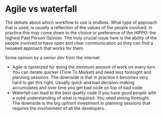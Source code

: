 # Agile vs waterfall
The debate about which workflow to use is endless. What type of approach that is used, is usually a reflection of the values of the people involved. In practice this may come down to the choice or preference of the HIPPO: the highest Paid Person Opinion. The truly crucial issue here is the ability of the people involved to have open and clear communication so they can find a tweaked approach that works for them.

Some opinion by a senior dev from the internet:
- Agile is optimized for doing the minimum amount of work on every turn. You can iterate quicker (Time To Market) and need less foresight and planning sessions. The downside is that in practice it becomes very hard to get this right. Usually quick and bad decision-making accumulates and over time you get bad code on top of bad code.
- Waterfall can lead to the best quality code if you have *good people* with a solid understanding of what is required. You need strong foresight. The downside is the big upfront investment in planning sessions that requires the involvement of all the developers.